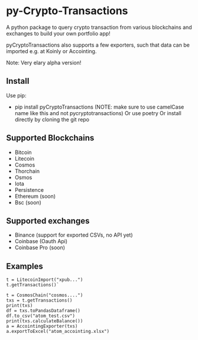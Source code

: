 # py-Crypto-Transactions

A python package to query crypto transaction from various blockchains and exchanges
to build your own portfolio app!

pyCryptoTransactions also supports a few exporters, such that data can be imported e.g. at Koinly or Accointing.

Note: Very elary alpha version!

## Install
Use pip:
 * pip install pyCryptoTransactions (NOTE: make sure to use camelCase name like this and not pycryptotransactions)
Or use poetry 
Or install directly by cloning the git repo
## Supported Blockchains
 * Bitcoin
 * Litecoin
 * Cosmos
 * Thorchain
 * Osmos
 * Iota
 * Persistence
 * Ethereum (soon)
 * Bsc (soon)

## Supported exchanges
 * Binance (support for exported CSVs, no API yet)
 * Coinbase (Oauth Api)
 * Coinbase Pro (soon)

## Examples
```
t = LitecoinImport("xpub...")
t.getTransactions()`
```

```
t = CosmosChain("cosmos....")
txs = t.getTransactions()
print(txs)
df = txs.toPandasDataframe()
df.to_csv("atom_test.csv")
print(txs.calculateBalance())
a = AccointingExporter(txs)
a.exportToExcel("atom_accointing.xlsx")
```